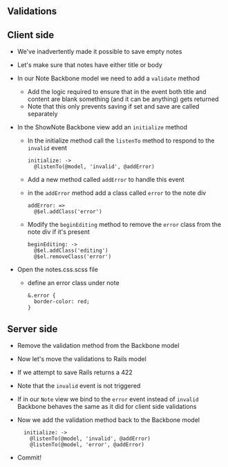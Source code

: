 Validations
--

Client side
--

- We've inadvertently made it possible to save empty notes
- Let's make sure that notes have either title or body
- In our Note Backbone model we need to add a `validate` method
  - Add the logic required to ensure that in the event both title and content
    are blank something (and it can be anything) gets returned
  - Note that this only prevents saving if set and save are called separately

- In the ShowNote Backbone view add an `initialize` method
  - In the initialize method call the `listenTo` method to respond to the
   `invalid` event

        initialize: ->
          @listenTo(@model, 'invalid', @addError)

  - Add a new method called `addError` to handle this event
  - in the `addError` method add a class called `error` to the note div

        addError: =>
          @$el.addClass('error')

  - Modify the `beginEditing` method to remove the `error` class from the note div if it's present

        beginEditing: ->
          @$el.addClass('editing')
          @$el.removeClass('error')

- Open the notes.css.scss file
  - define an error class under note

        &.error {
          border-color: red;
        }


Server side
--

- Remove the validation method from the Backbone model
- Now let's move the validations to Rails model
- If we attempt to save Rails returns a 422
- Note that the `invalid` event is not triggered
- If in our `Note` view we bind to the `error` event instead of `invalid`
  Backbone behaves the same as it did for client side validations
- Now we add the validation method back to the Backbone model

        initialize: ->
          @listenTo(@model, 'invalid', @addError)
          @listenTo(@model, 'error', @addError)


- Commit!
